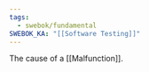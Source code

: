 ```yaml
---
tags:
  - swebok/fundamental
SWEBOK_KA: "[[Software Testing]]"
---
```

The cause of a [[Malfunction]].
